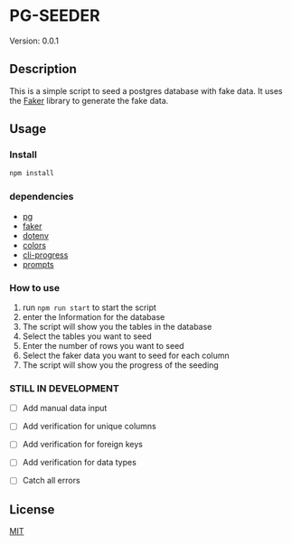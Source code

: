 # PG-SEEDER

Version: 0.0.1

## Description

This is a simple script to seed a postgres database with fake data. It uses the [Faker](https://faker.readthedocs.io/en/master/) library to generate the fake data.

## Usage

### Install

```bash
npm install
```

### dependencies

- [pg](https://www.npmjs.com/package/pg)
- [faker](https://www.npmjs.com/package/faker)
- [dotenv](https://www.npmjs.com/package/dotenv)
- [colors](https://www.npmjs.com/package/ainsi-colors)
- [cli-progress](https://www.npmjs.com/package/cli-progress)
- [prompts](https://www.npmjs.com/package/prompts)


### How to use

1. run `npm run start` to start the script
2. enter the Information for the database
3. The script will show you the tables in the database
4. Select the tables you want to seed
5. Enter the number of rows you want to seed
6. Select the faker data you want to seed for each column
7. The script will show you the progress of the seeding

###  STILL IN DEVELOPMENT

- [ ] Add manual data input
- [ ] Add verification for unique columns
- [ ] Add verification for foreign keys
- [ ] Add verification for data types
- [ ] Catch all errors


## License

[MIT](https://choosealicense.com/licenses/mit/)